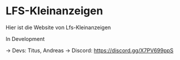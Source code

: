 # LFS-Kleinanzeigen
Hier ist die Website von Lfs-Kleinanzeigen

In Development

-> Devs: Titus, Andreas
-> Discord: https://discord.gg/X7PV699ppS

